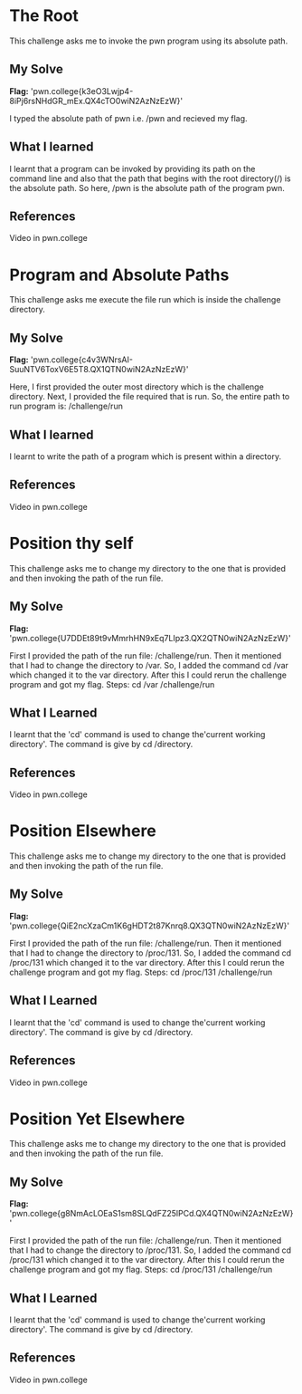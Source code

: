# The Root
This challenge asks me to invoke the pwn program using its absolute path.

## My Solve
**Flag:** 'pwn.college{k3eO3Lwjp4-8iPj6rsNHdGR_mEx.QX4cTO0wiN2AzNzEzW}'

I typed the absolute path of pwn i.e. /pwn and recieved my flag.

## What I learned
I learnt that a program can be invoked by providing its path on the command line and also that the path that begins with the root directory(/) is the absolute path. So here, /pwn is the absolute path of the program pwn.

## References
Video in pwn.college



# Program and Absolute Paths
This challenge asks me execute the file run which is inside the challenge directory.

## My Solve
**Flag:** 'pwn.college{c4v3WNrsAI-SuuNTV6ToxV6E5T8.QX1QTN0wiN2AzNzEzW}'

Here, I first provided the outer most directory which is the challenge directory. Next, I provided the file required that is run. So, the entire path to run program is:
/challenge/run

## What I learned
I learnt to write the path of a program which is present within a directory.

## References
Video in pwn.college



# Position thy self
This challenge asks me to change my directory to the one that is provided and then invoking the path of the run file.

## My Solve
**Flag:** 'pwn.college{U7DDEt89t9vMmrhHN9xEq7LIpz3.QX2QTN0wiN2AzNzEzW}'

First I provided the path of the run file: /challenge/run. Then it mentioned that I had to change the directory to /var. So, I added the command cd /var which changed it to the var directory. After this I could rerun the challenge program and got my flag.
Steps: cd /var
       /challenge/run

## What I Learned
I learnt that the 'cd' command is used to change the'current working directory'. 
The command is give by cd /directory.

## References
Video in pwn.college



# Position Elsewhere
This challenge asks me to change my directory to the one that is provided and then invoking the path of the run file.

## My Solve
**Flag:** 'pwn.college{QiE2ncXzaCm1K6gHDT2t87Knrq8.QX3QTN0wiN2AzNzEzW}'

First I provided the path of the run file: /challenge/run. Then it mentioned that I had to change the directory to /proc/131. So, I added the command cd /proc/131 which changed it to the var directory. After this I could rerun the challenge program and got my flag.
Steps: cd /proc/131
       /challenge/run

## What I Learned
I learnt that the 'cd' command is used to change the'current working directory'. 
The command is give by cd /directory.

## References
Video in pwn.college



# Position Yet Elsewhere
This challenge asks me to change my directory to the one that is provided and then invoking the path of the run file.

## My Solve
**Flag:** 'pwn.college{g8NmAcLOEaS1sm8SLQdFZ25lPCd.QX4QTN0wiN2AzNzEzW}'

First I provided the path of the run file: /challenge/run. Then it mentioned that I had to change the directory to /proc/131. So, I added the command cd /proc/131 which changed it to the var directory. After this I could rerun the challenge program and got my flag.
Steps: cd /proc/131
       /challenge/run

## What I Learned
I learnt that the 'cd' command is used to change the'current working directory'. 
The command is give by cd /directory.

## References
Video in pwn.college



